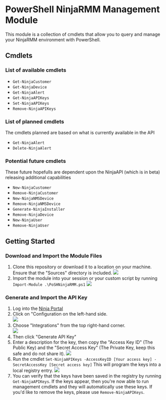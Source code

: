 # PowerShell NinjaRMM Management Module
This module is a collection of cmdlets that allow you to query and manage your NinjaRMM environment with PowerShell.

## Cmdlets
### List of available cmdlets
* `Get-NinjaCustomer`
* `Get-NinjaDevice`
* `Get-NinjaAlert`
* `Get-NinjaAPIKeys`
* `Set-NinjaAPIKeys`
* `Remove-NinjaAPIKeys`

### List of planned cmdlets
The cmdlets planned are based on what is currently available in the API
* `Get-NinjaAlert`
* `Delete-NinjaAlert`

### Potential future cmdlets
These future hopefulls are dependent upon the NinjaAPI (which is in beta) releasing additional capabilities
* `New-NinjaCustomer`
* `Remove-NinjaCustomer`
* `New-NinjaNMSDevice`
* `Remove-NinjaNMSDevice`
* `Generate-NinjaInstaller`
* `Remove-NinjaDevice`
* `New-NinjaUser`
* `Remove-NinjaUser`

## Getting Started
### Download and Import the Module Files
1. Clone this repository or download it to a location on your machine. Ensure that the "Sources" directory is included.
![](https://i.imgur.com/P9gcvmi.png)
1. Import the module into your session or your custom script by running `Import-Module .\PoSHNinjaRMM.ps1`
![](https://i.imgur.com/mx48YJx.png)

### Generate and Import the API Key
1. Log into the [Ninja Portal](https://login.ninjarmm.com)
1. Click on "Configuration on the left-hand side.                                                                        
![](https://i.imgur.com/MDs4LuV.png)
1. Choose "Integrations" from the top right-hand corner.                                                               
![](https://i.imgur.com/XDhouJm.png)
1. Then click "Generate API Key"
1. Enter a description for the key, then copy the "Access Key ID" (The Public Key) and the "Secret Access Key" (The Private Key, keep this safe and do not share it).
![](https://i.imgur.com/9itYe9D.png)
1. Run the cmdlet `Set-NinjaAPIKeys -AccessKeyID [Your access key] -SecretAccessKey [Secret access key]` This will program the keys into a local registry entry.
![](https://i.imgur.com/O1aO0hh.png)
1. You can verify that the keys have been saved in the registry by running `Get-NinjaAPIKeys`. If the keys appear, then you're now able to run management cmdlets and they will automatically use these keys. If you'd like to remove the keys, please use `Remove-NinjaAPIKeys`.
